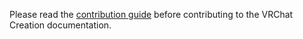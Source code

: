 Please read the [contribution guide](https://creators.vrchat.com/contribute/) before contributing to the VRChat Creation documentation.
